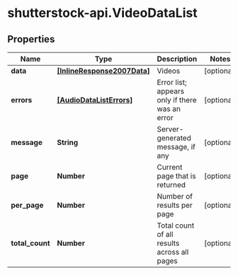 # shutterstock-api.VideoDataList

## Properties
Name | Type | Description | Notes
------------ | ------------- | ------------- | -------------
**data** | [**[InlineResponse2007Data]**](InlineResponse2007Data.md) | Videos | [optional] 
**errors** | [**[AudioDataListErrors]**](AudioDataListErrors.md) | Error list; appears only if there was an error | [optional] 
**message** | **String** | Server-generated message, if any | [optional] 
**page** | **Number** | Current page that is returned | [optional] 
**per_page** | **Number** | Number of results per page | [optional] 
**total_count** | **Number** | Total count of all results across all pages | [optional] 


